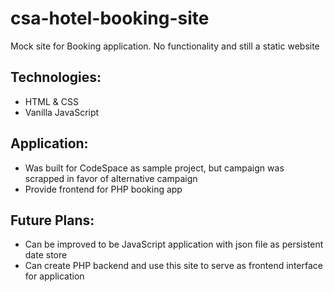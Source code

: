 # csa-hotel-booking-site

Mock site for Booking application. No functionality and still a static website

## Technologies:
- HTML & CSS
- Vanilla JavaScript

## Application:
- Was built for CodeSpace as sample project, but campaign was scrapped in favor of alternative campaign
- Provide frontend for PHP booking app

## Future Plans:
- Can be improved to be JavaScript application with json file as persistent date store
- Can create PHP backend and use this site to serve as frontend interface for application
